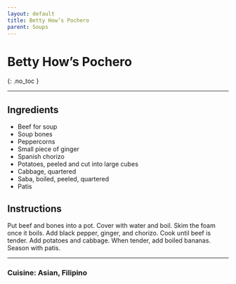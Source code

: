 ```yaml
---
layout: default
title: Betty How’s Pochero
parent: Soups
---
```


# Betty How’s Pochero
{: .no_toc }

---

## Ingredients
<ul>
	<li>Beef for soup</li>
	<li>Soup bones</li>
	<li>Peppercorns</li>
	<li>Small piece of ginger</li>
	<li>Spanish chorizo</li>
	<li>Potatoes, peeled and cut into large cubes</li>
	<li>Cabbage, quartered</li>
	<li>Saba, boiled, peeled, quartered</li>
	<li>Patis</li>
</ul>

## Instructions
Put beef and bones into a pot. Cover with water and boil. Skim the foam once it boils. Add black pepper, ginger, and chorizo. Cook until beef is tender. Add potatoes and cabbage. When tender, add boiled bananas. Season with patis.


--- 

### Cuisine: Asian, Filipino